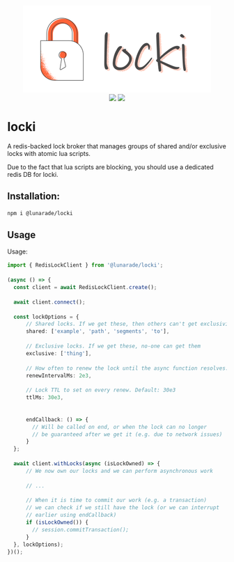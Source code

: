 <div align="center">
    <img src="logo/logo.png"/><br>
    <img src="https://img.shields.io/badge/coverage-98.73%25-green"/>
    <img src="https://img.shields.io/badge/build-passing-green"/>
</div>

# locki

A redis-backed lock broker that manages groups of shared and/or exclusive locks with atomic lua scripts.

Due to the fact that lua scripts are blocking, you should use a dedicated redis DB for locki.

## Installation:

```sh
npm i @lunarade/locki
```

## Usage

Usage:

```ts
import { RedisLockClient } from '@lunarade/locki';

(async () => {
  const client = await RedisLockClient.create();

  await client.connect();

  const lockOptions = {
      // Shared locks. If we get these, then others can't get exclusivity
      shared: ['example', 'path', 'segments', 'to'],

      // Exclusive locks. If we get these, no-one can get them
      exclusive: ['thing'],

      // How often to renew the lock until the async function resolves. Default: 2e3
      renewIntervalMs: 2e3,

      // Lock TTL to set on every renew. Default: 30e3
      ttlMs: 30e3,

      
      endCallback: () => {
        // Will be called on end, or when the lock can no longer
        // be guaranteed after we get it (e.g. due to network issues)
      }
  };

  await client.withLocks(async (isLockOwned) => {
      // We now own our locks and we can perform asynchronous work

      // ...

      // When it is time to commit our work (e.g. a transaction)
      // we can check if we still have the lock (or we can interrupt
      // earlier using endCallback)
      if (isLockOwned()) {
        // session.commitTransaction();
      }
  }, lockOptions);
})();
```
